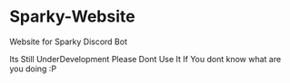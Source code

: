 # Sparky-Website
Website for Sparky Discord Bot

Its Still UnderDevelopment Please Dont Use It If You dont know what are you doing :P

